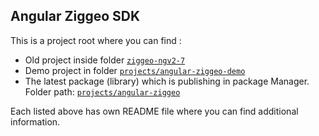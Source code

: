 ## Angular Ziggeo SDK

This is a project root where you can find :
- Old project inside folder [`ziggeo-ngv2-7`](https://github.com/Ziggeo/angular-ziggeo/blob/master/ziggeo-ngv2-7/README.md)
- Demo project in folder [`projects/angular-ziggeo-demo`](https://github.com/Ziggeo/angular-ziggeo/blob/master/projects/angular-ziggeo-demo/README.md)
- The latest package (library) which is publishing in package Manager. Folder path: [`projects/angular-ziggeo`](https://github.com/Ziggeo/angular-ziggeo/blob/master/projects/angular-ziggeo/README.md)

Each listed above has own README file where you can find additional information.
